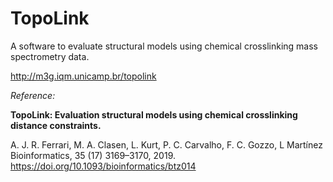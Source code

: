 
# TopoLink

A software to evaluate structural models using chemical crosslinking mass spectrometry data.

http://m3g.iqm.unicamp.br/topolink

<i>Reference:</i>

<b>TopoLink: Evaluation structural models using chemical crosslinking distance constraints.</b>

A. J. R. Ferrari, M. A. Clasen, L. Kurt, P. C. Carvalho, F. C. Gozzo, L Martínez
Bioinformatics, 35 (17) 3169–3170, 2019. https://doi.org/10.1093/bioinformatics/btz014

